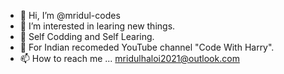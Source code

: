 - 👋 Hi, I’m @mridul-codes
- 👀 I’m interested in learing new things.
- 🌱 Self Codding and Self Learing. 
- 💞️ For Indian recomeded YouTube channel "Code With Harry".
- 📫 How to reach me ... mridulhaloi2021@outlook.com
